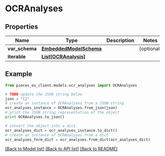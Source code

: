 # OCRAnalyses


## Properties

Name | Type | Description | Notes
------------ | ------------- | ------------- | -------------
**var_schema** | [**EmbeddedModelSchema**](EmbeddedModelSchema.md) |  | [optional] 
**iterable** | [**List[OCRAnalysis]**](OCRAnalysis.md) |  | 

## Example

```python
from pieces_os_client.models.ocr_analyses import OCRAnalyses

# TODO update the JSON string below
json = "{}"
# create an instance of OCRAnalyses from a JSON string
ocr_analyses_instance = OCRAnalyses.from_json(json)
# print the JSON string representation of the object
print OCRAnalyses.to_json()

# convert the object into a dict
ocr_analyses_dict = ocr_analyses_instance.to_dict()
# create an instance of OCRAnalyses from a dict
ocr_analyses_form_dict = ocr_analyses.from_dict(ocr_analyses_dict)
```
[[Back to Model list]](../README.md#documentation-for-models) [[Back to API list]](../README.md#documentation-for-api-endpoints) [[Back to README]](../README.md)


